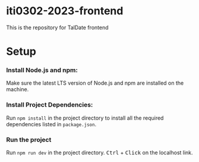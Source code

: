 # iti0302-2023-frontend

This is the repository for TalDate frontend

# Setup

### Install Node.js and npm:

Make sure the latest LTS version of Node.js and npm are installed on the machine.

### Install Project Dependencies:

Run `npm install` in the project directory to install all the required dependencies listed in `package.json`.

### Run the project

Run `npm run dev` in the project directory.
<kbd>Ctrl</kbd> + <kbd>Click</kbd> on the localhost link.

